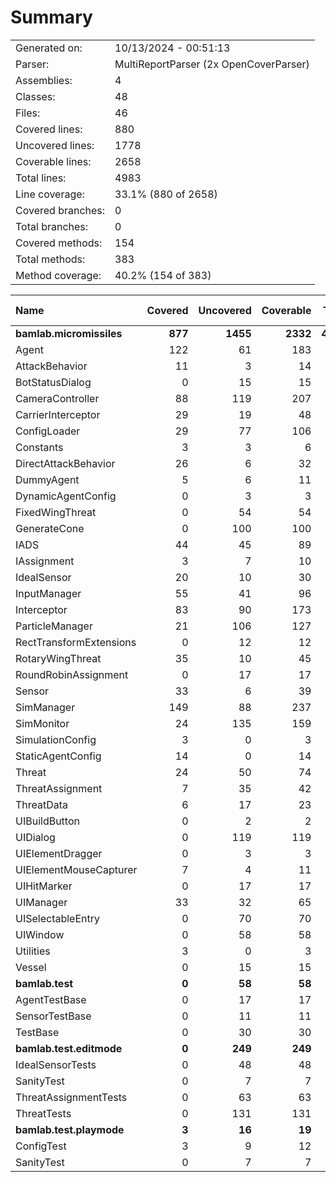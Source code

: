 ﻿# Summary
|||
|:---|:---|
| Generated on: | 10/13/2024 - 00:51:13 |
| Parser: | MultiReportParser (2x OpenCoverParser) |
| Assemblies: | 4 |
| Classes: | 48 |
| Files: | 46 |
| Covered lines: | 880 |
| Uncovered lines: | 1778 |
| Coverable lines: | 2658 |
| Total lines: | 4983 |
| Line coverage: | 33.1% (880 of 2658) |
| Covered branches: | 0 |
| Total branches: | 0 |
| Covered methods: | 154 |
| Total methods: | 383 |
| Method coverage: | 40.2% (154 of 383) |

|**Name**|**Covered**|**Uncovered**|**Coverable**|**Total**|**Line coverage**|**Covered**|**Total**|**Branch coverage**|**Covered**|**Total**|**Method coverage**|
|:---|---:|---:|---:|---:|---:|---:|---:|---:|---:|---:|---:|
|**bamlab.micromissiles**|**877**|**1455**|**2332**|**4724**|**37.6%**|**0**|**0**|****|**153**|**350**|**43.7%**|
|Agent|122|61|183|314|66.6%|0|0||24|36|66.6%|
|AttackBehavior|11|3|14|51|78.5%|0|0||2|3|66.6%|
|BotStatusDialog|0|15|15|30|0%|0|0||0|2|0%|
|CameraController|88|119|207|454|42.5%|0|0||11|23|47.8%|
|CarrierInterceptor|29|19|48|74|60.4%|0|0||5|7|71.4%|
|ConfigLoader|29|77|106|153|27.3%|0|0||4|13|30.7%|
|Constants|3|3|6|17|50%|0|0||1|2|50%|
|DirectAttackBehavior|26|6|32|74|81.2%|0|0||2|2|100%|
|DummyAgent|5|6|11|314|45.4%|0|0||2|5|40%|
|DynamicAgentConfig|0|3|3|129|0%|0|0||0|1|0%|
|FixedWingThreat|0|54|54|105|0%|0|0||0|9|0%|
|GenerateCone|0|100|100|144|0%|0|0||0|9|0%|
|IADS|44|45|89|147|49.4%|0|0||10|17|58.8%|
|IAssignment|3|7|10|42|30%|0|0||1|3|33.3%|
|IdealSensor|20|10|30|54|66.6%|0|0||4|5|80%|
|InputManager|55|41|96|141|57.2%|0|0||11|11|100%|
|Interceptor|83|90|173|269|47.9%|0|0||10|19|52.6%|
|ParticleManager|21|106|127|186|16.5%|0|0||6|17|35.2%|
|RectTransformExtensions|0|12|12|18|0%|0|0||0|4|0%|
|RotaryWingThreat|35|10|45|80|77.7%|0|0||6|8|75%|
|RoundRobinAssignment|0|17|17|44|0%|0|0||0|2|0%|
|Sensor|33|6|39|147|84.6%|0|0||3|3|100%|
|SimManager|149|88|237|407|62.8%|0|0||18|30|60%|
|SimMonitor|24|135|159|245|15%|0|0||6|19|31.5%|
|SimulationConfig|3|0|3|129|100%|0|0||1|1|100%|
|StaticAgentConfig|14|0|14|63|100%|0|0||5|5|100%|
|Threat|24|50|74|137|32.4%|0|0||6|9|66.6%|
|ThreatAssignment|7|35|42|79|16.6%|0|0||1|5|20%|
|ThreatData|6|17|23|45|26%|0|0||1|5|20%|
|UIBuildButton|0|2|2|11|0%|0|0||0|2|0%|
|UIDialog|0|119|119|198|0%|0|0||0|18|0%|
|UIElementDragger|0|3|3|12|0%|0|0||0|1|0%|
|UIElementMouseCapturer|7|4|11|20|63.6%|0|0||2|3|66.6%|
|UIHitMarker|0|17|17|29|0%|0|0||0|4|0%|
|UIManager|33|32|65|113|50.7%|0|0||10|17|58.8%|
|UISelectableEntry|0|70|70|113|0%|0|0||0|15|0%|
|UIWindow|0|58|58|100|0%|0|0||0|9|0%|
|Utilities|3|0|3|9|100%|0|0||1|1|100%|
|Vessel|0|15|15|27|0%|0|0||0|5|0%|
|**bamlab.test**|**0**|**58**|**58**|**104**|**0%**|**0**|**0**|****|**0**|**12**|**0%**|
|AgentTestBase|0|17|17|34|0%|0|0||0|4|0%|
|SensorTestBase|0|11|11|26|0%|0|0||0|2|0%|
|TestBase|0|30|30|44|0%|0|0||0|6|0%|
|**bamlab.test.editmode**|**0**|**249**|**249**|**549**|**0%**|**0**|**0**|****|**0**|**18**|**0%**|
|IdealSensorTests|0|48|48|82|0%|0|0||0|3|0%|
|SanityTest|0|7|7|22|0%|0|0||0|2|0%|
|ThreatAssignmentTests|0|63|63|141|0%|0|0||0|2|0%|
|ThreatTests|0|131|131|304|0%|0|0||0|11|0%|
|**bamlab.test.playmode**|**3**|**16**|**19**|**49**|**15.7%**|**0**|**0**|****|**1**|**3**|**33.3%**|
|ConfigTest|3|9|12|25|25%|0|0||1|2|50%|
|SanityTest|0|7|7|24|0%|0|0||0|1|0%|

